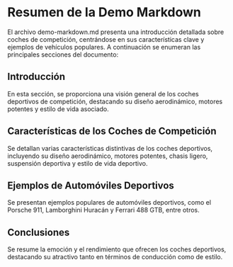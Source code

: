 # Resumen de la Demo Markdown

El archivo demo-markdown.md presenta una introducción detallada sobre coches de competición, centrándose en sus características clave y ejemplos de vehículos populares. A continuación se enumeran las principales secciones del documento:

## Introducción

En esta sección, se proporciona una visión general de los coches deportivos de competición, destacando su diseño aerodinámico, motores potentes y estilo de vida asociado.

## Características de los Coches de Competición

Se detallan varias características distintivas de los coches deportivos, incluyendo su diseño aerodinámico, motores potentes, chasis ligero, suspensión deportiva y estilo de vida deportivo.

## Ejemplos de Automóviles Deportivos

Se presentan ejemplos populares de automóviles deportivos, como el Porsche 911, Lamborghini Huracán y Ferrari 488 GTB, entre otros.

## Conclusiones

Se resume la emoción y el rendimiento que ofrecen los coches deportivos, destacando su atractivo tanto en términos de conducción como de estilo.


